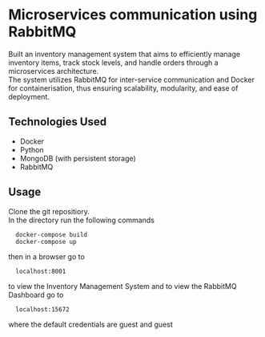 # Microservices communication using RabbitMQ
Built an inventory management system that aims to efficiently manage inventory items, track stock levels, and handle orders through a microservices architecture.  
The system utilizes RabbitMQ for inter-service communication and Docker for containerisation, thus ensuring scalability, modularity, and ease of deployment.

## Technologies Used 
- Docker
- Python
- MongoDB (with persistent storage)
- RabbitMQ

## Usage 
Clone the git repositiory.  
In the directory run the following commands  
```
  docker-compose build
  docker-compose up
```
then in a browser go to  
```
  localhost:8001
```
to view the Inventory Management System 
and to view the RabbitMQ Dashboard go to
```
  localhost:15672
```
where the default credentials are guest and guest

